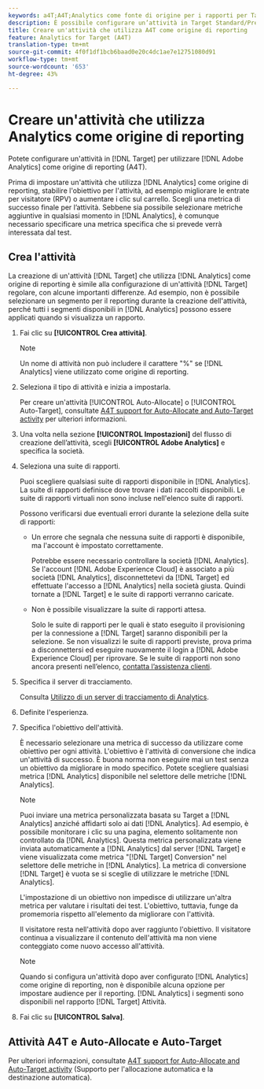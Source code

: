 ```yaml
---
keywords: a4T;A4T;Analytics come fonte di origine per i rapporti per Target
description: È possibile configurare un’attività in Target Standard/Premium per utilizzare Adobe Analytics come origine per la generazione di rapporti (A4T).
title: Creare un'attività che utilizza A4T come origine di reporting
feature: Analytics for Target (A4T)
translation-type: tm+mt
source-git-commit: 4f0f1df1bcb6baad0e20c4dc1ae7e12751080d91
workflow-type: tm+mt
source-wordcount: '653'
ht-degree: 43%

---
```



# Creare un&#39;attività che utilizza Analytics come origine di reporting

Potete configurare un&#39;attività in [!DNL Target] per utilizzare [!DNL Adobe Analytics] come origine di reporting (A4T).

Prima di impostare un&#39;attività che utilizza [!DNL Analytics] come origine di reporting, stabilire l&#39;obiettivo per l&#39;attività, ad esempio migliorare le entrate per visitatore (RPV) o aumentare i clic sul carrello. Scegli una metrica di successo finale per l’attività. Sebbene sia possibile selezionare metriche aggiuntive in qualsiasi momento in [!DNL Analytics], è comunque necessario specificare una metrica specifica che si prevede verrà interessata dal test.

## Crea l&#39;attività

La creazione di un&#39;attività [!DNL Target] che utilizza [!DNL Analytics] come origine di reporting è simile alla configurazione di un&#39;attività [!DNL Target] regolare, con alcune importanti differenze. Ad esempio, non è possibile selezionare un segmento per il reporting durante la creazione dell&#39;attività, perché tutti i segmenti disponibili in [!DNL Analytics] possono essere applicati quando si visualizza un rapporto.

1. Fai clic su **[!UICONTROL Crea attività]**.

   >[!NOTE]
   >
   >Un nome di attività non può includere il carattere &quot;%&quot; se [!DNL Analytics] viene utilizzato come origine di reporting.

1. Seleziona il tipo di attività e inizia a impostarla.

   Per creare un&#39;attività [!UICONTROL Auto-Allocate] o [!UICONTROL Auto-Target], consultate [A4T support for Auto-Allocate and Auto-Target activity](/help/c-integrating-target-with-mac/a4t/a4t-at-aa.md) per ulteriori informazioni.

1. Una volta nella sezione **[!UICONTROL Impostazioni]** del flusso di creazione dell’attività, scegli **[!UICONTROL Adobe Analytics]** e specifica la società.
1. Seleziona una suite di rapporti.

   Puoi scegliere qualsiasi suite di rapporti disponibile in [!DNL Analytics]. La suite di rapporti definisce dove trovare i dati raccolti disponibili. Le suite di rapporti virtuali non sono incluse nell&#39;elenco suite di rapporti.

   Possono verificarsi due eventuali errori durante la selezione della suite di rapporti:

   * Un errore che segnala che nessuna suite di rapporti è disponibile, ma l&#39;account è impostato correttamente.

      Potrebbe essere necessario controllare la società [!DNL Analytics]. Se l&#39;account [!DNL Adobe Experience Cloud] è associato a più società [!DNL Analytics], disconnettetevi da [!DNL Target] ed effettuate l&#39;accesso a [!DNL Analytics] nella società giusta. Quindi tornate a [!DNL Target] e le suite di rapporti verranno caricate.

   * Non è possibile visualizzare la suite di rapporti attesa.

      Solo le suite di rapporti per le quali è stato eseguito il provisioning per la connessione a [!DNL Target] saranno disponibili per la selezione. Se non visualizzi le suite di rapporti previste, prova prima a disconnettersi ed eseguire nuovamente il login a [!DNL Adobe Experience Cloud] per riprovare.
   Se le suite di rapporti non sono ancora presenti nell’elenco, [contatta l’assistenza clienti](/help/cmp-resources-and-contact-information.md#reference_ACA3391A00EF467B87930A450050077C).

1. Specifica il server di tracciamento.

   Consulta [Utilizzo di un server di tracciamento di Analytics](/help/c-integrating-target-with-mac/a4t/analytics-tracking-server.md#task_72077BA7E93C4A65A715A18F32228823).

1. Definite l&#39;esperienza.
1. Specifica l&#39;obiettivo dell&#39;attività.

   È necessario selezionare una metrica di successo da utilizzare come obiettivo per ogni attività. L&#39;obiettivo è l&#39;attività di conversione che indica un&#39;attività di successo. È buona norma non eseguire mai un test senza un obiettivo da migliorare in modo specifico. Potete scegliere qualsiasi metrica [!DNL Analytics] disponibile nel selettore delle metriche [!DNL Analytics].

   >[!NOTE]
   >
   >Puoi inviare una metrica personalizzata basata su Target a [!DNL Analytics] anziché affidarti solo ai dati [!DNL Analytics]. Ad esempio, è possibile monitorare i clic su una pagina, elemento solitamente non controllato da [!DNL Analytics]. Questa metrica personalizzata viene inviata automaticamente a [!DNL Analytics] dal server [!DNL Target] e viene visualizzata come metrica &quot;[!DNL Target] Conversion&quot; nel selettore delle metriche in [!DNL Analytics]. La metrica di conversione [!DNL Target] è vuota se si sceglie di utilizzare le metriche [!DNL Analytics].

   L&#39;impostazione di un obiettivo non impedisce di utilizzare un&#39;altra metrica per valutare i risultati dei test. L&#39;obiettivo, tuttavia, funge da promemoria rispetto all&#39;elemento da migliorare con l&#39;attività.

   Il visitatore resta nell&#39;attività dopo aver raggiunto l&#39;obiettivo. Il visitatore continua a visualizzare il contenuto dell&#39;attività ma non viene conteggiato come nuovo accesso all&#39;attività.

   >[!NOTE]
   >
   >Quando si configura un&#39;attività dopo aver configurato [!DNL Analytics] come origine di reporting, non è disponibile alcuna opzione per impostare audience per il reporting. [!DNL Analytics] i segmenti sono disponibili nel rapporto  [!DNL Target] Attività.

1. Fai clic su **[!UICONTROL Salva]**.

## Attività A4T e Auto-Allocate e Auto-Target

Per ulteriori informazioni, consultate [A4T support for Auto-Allocate and Auto-Target activity](/help/c-integrating-target-with-mac/a4t/a4t-at-aa.md) (Supporto per l&#39;allocazione automatica e la destinazione automatica).